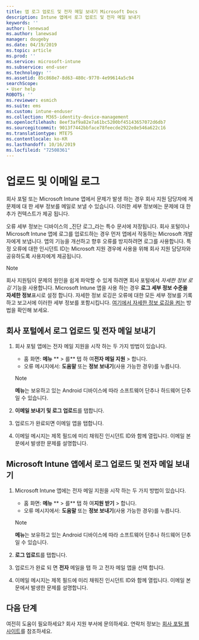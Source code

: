 ```yaml
---
title: 앱 로그 업로드 및 전자 메일 보내기 Microsoft Docs
description: Intune 앱에서 로그 업로드 및 전자 메일 보내기
keywords: ''
author: lenewsad
ms.author: lanewsad
manager: dougeby
ms.date: 04/19/2019
ms.topic: article
ms.prod: ''
ms.service: microsoft-intune
ms.subservice: end-user
ms.technology: ''
ms.assetid: 85c868e7-8d63-480c-9770-4e99614a5c94
searchScope:
- User help
ROBOTS: ''
ms.reviewer: esmich
ms.suite: ems
ms.custom: intune-enduser
ms.collection: M365-identity-device-management
ms.openlocfilehash: 8eef3af9a82e7a61bc5200bf45143657072d6db7
ms.sourcegitcommit: 9013f7442bbface78feecde2922e8e546a622c16
ms.translationtype: MTE75
ms.contentlocale: ko-KR
ms.lasthandoff: 10/16/2019
ms.locfileid: "72508361"
---
```

# <a name="upload-and-email-logs"></a>업로드 및 이메일 로그  

회사 포털 또는 Microsoft Intune 앱에서 문제가 발생 하는 경우 회사 지원 담당자에 게 문제에 대 한 세부 정보를 메일로 보낼 수 있습니다. 이러한 세부 정보에는 문제에 대 한 추가 컨텍스트가 제공 됩니다.  

오류 세부 정보는 디바이스의 _진단 로그_라는 특수 문서에 저장됩니다. 회사 포털이나 Microsoft Intune 앱에 로그를 업로드하는 경우 먼저 앱에서 작동하는 Microsoft 개발자에게 보냅니다. 앱의 기능을 개선하고 향후 오류를 방지하려면 로그를 사용합니다. 특정 오류에 대한 인시던트 ID는 Microsoft 지원 경우에 사용을 위해 회사 지원 담당자와 공유하도록 사용자에게 제공됩니다.  

> [!Note]
> 회사 지원팀이 문제의 원인을 쉽게 파악할 수 있게 하려면 회사 포털에서 _자세한 정보 로깅_ 기능을 사용합니다. Microsoft Intune 앱을 사용 하는 경우 **로그 세부 정보 수준을** **자세한 정보**표시로 설정 합니다. 자세한 정보 로깅은 오류에 대한 모든 세부 정보를 기록 하고 보고서에 이러한 세부 정보를 포함시킵니다. [여기에서 자세한 정보 로깅을 켜는](use-verbose-logging-to-help-your-it-administrator-fix-device-issues-android.md) 방법을 확인해 보세요.  

## <a name="upload-and-email-logs-from-company-portal"></a>회사 포털에서 로그 업로드 및 전자 메일 보내기  

1. 회사 포털 앱에는 전자 메일 지원을 시작 하는 두 가지 방법이 있습니다.
    * 홈 화면: **메뉴** ** > 를** 탭 하 여**전자 메일 지원** >  합니다.  
    * 오류 메시지에서: **도움말** 또는 **정보 보내기**(사용 가능한 경우)를 누릅니다.  

    > [!NOTE]
    > **메뉴**는 보유하고 있는 Android 디바이스에 따라 소프트웨어 단추나 하드웨어 단추일 수 있습니다.  

3. **이메일 보내기 및 로그 업로드**를 탭합니다.  
4. 업로드가 완료되면 이메일 앱을 탭합니다. 
5. 이메일 메시지는 제목 필드에 미리 채워진 인시던트 ID와 함께 열립니다. 이메일 본문에서 발생한 문제를 설명합니다.    


## <a name="upload-and-email-logs-from-microsoft-intune-app"></a>Microsoft Intune 앱에서 로그 업로드 및 전자 메일 보내기   

1. Microsoft Intune 앱에는 전자 메일 지원을 시작 하는 두 가지 방법이 있습니다.  
    * 홈 화면: **메뉴** ** > 를** 탭 하 여**지원 받기** >  합니다.  
    * 오류 메시지에서: **도움말** 또는 **정보 보내기**(사용 가능한 경우)를 누릅니다.  

    > [!NOTE]
    > **메뉴**는 보유하고 있는 Android 디바이스에 따라 소프트웨어 단추나 하드웨어 단추일 수 있습니다.

3. **로그 업로드**를 탭합니다.  
4. 업로드가 완료 되 면 **전자** 메일을 탭 하 고 전자 메일 앱을 선택 합니다.  
5. 이메일 메시지는 제목 필드에 미리 채워진 인시던트 ID와 함께 열립니다. 이메일 본문에서 발생한 문제를 설명합니다.  

## <a name="next-steps"></a>다음 단계  

여전히 도움이 필요하세요? 회사 지원 부서에 문의하세요. 연락처 정보는 [회사 포털 웹 사이트](https://go.microsoft.com/fwlink/?linkid=2010980)를 참조하세요.
